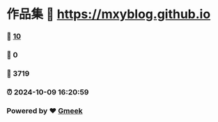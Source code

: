 # 作品集 :link: https://mxyblog.github.io 
### :page_facing_up: [10](https://mxyblog.github.io/tag.html) 
### :speech_balloon: 0 
### :hibiscus: 3719 
### :alarm_clock: 2024-10-09 16:20:59 
### Powered by :heart: [Gmeek](https://github.com/Meekdai/Gmeek)
